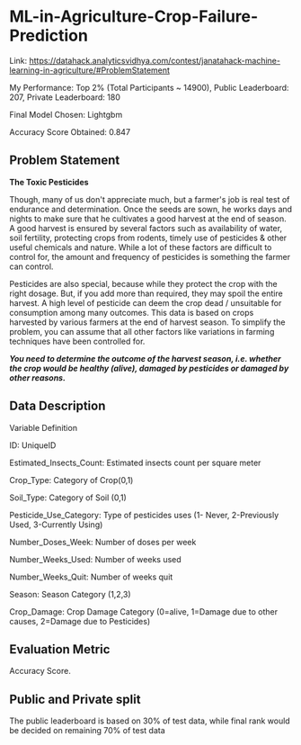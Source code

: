 # ML-in-Agriculture-Crop-Failure-Prediction
Link: https://datahack.analyticsvidhya.com/contest/janatahack-machine-learning-in-agriculture/#ProblemStatement

My Performance: Top 2% (Total Participants ~ 14900), Public Leaderboard: 207, Private Leaderboard: 180

Final Model Chosen: Lightgbm

Accuracy Score Obtained: 0.847

## Problem Statement

**The Toxic Pesticides**

Though, many of us don't appreciate much, but a farmer's job is real test of endurance and determination. Once the seeds are sown, he works days and nights to make sure that he cultivates a good harvest at the end of season. A good harvest is ensured by several factors such as availability of water, soil fertility, protecting crops from rodents, timely use of pesticides & other useful chemicals and nature. While a lot of these factors are difficult to control for, the amount and frequency of pesticides is something the farmer can control.

Pesticides are also special, because while they protect the crop with the right dosage. But, if you add more than required, they may spoil the entire harvest. A high level of pesticide can deem the crop dead / unsuitable for consumption among many outcomes. This data is based on crops harvested by various farmers at the end of harvest season. To simplify the problem, you can assume that all other factors like variations in farming techniques have been controlled for.

***You need to determine the outcome of the harvest season, i.e. whether the crop would be healthy (alive), damaged by pesticides or damaged by other reasons.***

## Data Description

Variable	                Definition

ID:                       UniqueID

Estimated_Insects_Count:	Estimated insects count per square meter

Crop_Type:	              Category of Crop(0,1)

Soil_Type:	              Category of Soil (0,1)

Pesticide_Use_Category: 	Type of pesticides uses (1- Never, 2-Previously Used, 3-Currently Using)

Number_Doses_Week:	      Number of doses per week

Number_Weeks_Used:	      Number of weeks used

Number_Weeks_Quit:	      Number of weeks quit

Season:	                  Season Category (1,2,3)

Crop_Damage:	            Crop Damage Category (0=alive, 1=Damage due to other causes, 2=Damage due to Pesticides)

## Evaluation Metric

Accuracy Score.

## Public and Private split

The public leaderboard is based on 30% of test data, while final rank would be decided on remaining 70% of test data 
